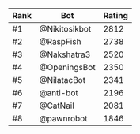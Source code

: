 Rank|Bot|Rating
---|---|---
#1|@Nikitosikbot|2812
#2|@RaspFish|2738
#3|@Nakshatra3|2520
#4|@OpeningsBot|2350
#5|@NilatacBot|2341
#6|@anti-bot|2196
#7|@CatNail|2081
#8|@pawnrobot|1846
